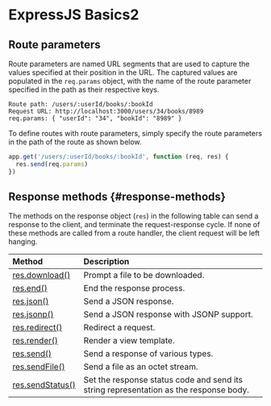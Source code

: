 # ExpressJS Basics2

## Route parameters

Route parameters are named URL segments that are used to capture the values specified at their position in the URL. The captured values are populated in the `req.params` object, with the name of the route parameter specified in the path as their respective keys.

```
Route path: /users/:userId/books/:bookId
Request URL: http://localhost:3000/users/34/books/8989
req.params: { "userId": "34", "bookId": "8989" }
```

To define routes with route parameters, simply specify the route parameters in the path of the route as shown below.

```js
app.get('/users/:userId/books/:bookId', function (req, res) {
  res.send(req.params)
})
```

## Response methods {#response-methods}

The methods on the response object \(`res`\) in the following table can send a response to the client, and terminate the request-response cycle. If none of these methods are called from a route handler, the client request will be left hanging.

| Method | Description |
| :--- | :--- |
| [res.download\(\)](http://expressjs.com/en/4x/api.html#res.download) | Prompt a file to be downloaded. |
| [res.end\(\)](http://expressjs.com/en/4x/api.html#res.end) | End the response process. |
| [res.json\(\)](http://expressjs.com/en/4x/api.html#res.json) | Send a JSON response. |
| [res.jsonp\(\)](http://expressjs.com/en/4x/api.html#res.jsonp) | Send a JSON response with JSONP support. |
| [res.redirect\(\)](http://expressjs.com/en/4x/api.html#res.redirect) | Redirect a request. |
| [res.render\(\)](http://expressjs.com/en/4x/api.html#res.render) | Render a view template. |
| [res.send\(\)](http://expressjs.com/en/4x/api.html#res.send) | Send a response of various types. |
| [res.sendFile\(\)](http://expressjs.com/en/4x/api.html#res.sendFile) | Send a file as an octet stream. |
| [res.sendStatus\(\)](http://expressjs.com/en/4x/api.html#res.sendStatus) | Set the response status code and send its string representation as the response body. |

  




